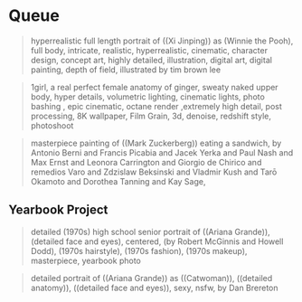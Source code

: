 # Queue

> hyperrealistic full length portrait of ((Xi Jinping)) as (Winnie the Pooh), full body, intricate, realistic, hyperrealistic, cinematic, character design, concept art, highly detailed, illustration, digital art, digital painting, depth of field, illustrated by tim brown lee

> 1girl, a real perfect female anatomy of ginger, sweaty naked upper body, hyper details, volumetric lighting, cinematic lights, photo bashing , epic cinematic, octane render ,extremely high detail, post processing, 8K wallpaper, Film Grain, 3d, denoise, redshift style, photoshoot

> masterpiece painting of ((Mark Zuckerberg)) eating a sandwich, by  Antonio Berni and Francis Picabia and Jacek Yerka and Paul Nash and Max Ernst and Leonora Carrington and Giorgio de Chirico and remedios Varo and Zdzislaw Beksinski and Vladmir Kush and Tarō Okamoto and Dorothea Tanning and Kay Sage,

## Yearbook Project

> detailed (1970s) high school senior portrait of ((Ariana Grande)), (detailed face and eyes), centered, (by Robert McGinnis and Howell Dodd), (1970s hairstyle), (1970s fashion), (1970s makeup), masterpiece, yearbook photo

> detailed portrait of ((Ariana Grande)) as ((Catwoman)), ((detailed anatomy)), ((detailed face and eyes)), sexy, nsfw, by Dan Brereton
